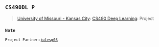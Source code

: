 ## `CS490DL P`
> [University of Missouri - Kansas City](https://www.umkc.edu/): [CS490 Deep Learning](https://catalog.umkc.edu/colleges-schools/science-engineering/computer-science/bachelor-of-science-computer-science/): Project
### `Note`
`Project Partner:`[`julesg03`](https://github.com/julesg03)
